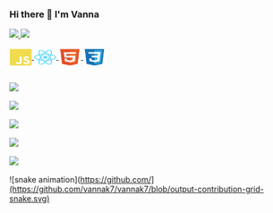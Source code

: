 ### Hi there 👋 I'm Vanna 

<div>
  <a href="https://github.com/vannak7">
    <img height="180em" src="https://github-readme-stats.vercel.app/api?username=vannak7&show_icons=true&theme=radical&include_all_commits=true&count_private=true"/>
    <img height="180em" src="https://github-readme-stats.vercel.app/api/top-langs/?username=vannak7&layout=compact&langs_count=16&theme=radical"/>
  </div>

<div style="display: inline_block"><br>
  <img align="center" alt="Rafa-Js" height="30" width="40" src="https://raw.githubusercontent.com/devicons/devicon/master/icons/javascript/javascript-plain.svg">

  <img align="center" alt="Rafa-React" height="30" width="40" src="https://raw.githubusercontent.com/devicons/devicon/master/icons/react/react-original.svg">
  
  <img align="center" alt="Rafa-HTML" height="30" width="40" src="https://raw.githubusercontent.com/devicons/devicon/master/icons/html5/html5-original.svg">
  
  <img align="center" alt="Rafa-CSS" height="30" width="40" src="https://raw.githubusercontent.com/devicons/devicon/master/icons/css3/css3-original.svg">
  
  
</div>
  
  ##
 
<div> 
  <a href="https://www.youtube.com/channel/UC_-uuuZbY0AAt9CViNzvc-Q" target="_blank"><img src="https://#" target="_blank"></a>
  
  <a href="https://instagram.com/rafaballerini" target="_blank"><img src="https://#" target="_blank"></a>
  
 <a href="https://discord.gg/wagxzStdcR" target="_blank"><img src="https://#" target="_blank"></a> 
  
  <a href = "mailto:vanessa.km7@gmail.com"><img src="https://img.shields.io/badge/-Gmail-%23333?style=for-the-badge&logo=gmail&logoColor=white" target="_blank"></a>
  
  <a href="https://www.linkedin.com/in/#" target="_blank"><img src="https://img.shields.io/badge/-LinkedIn-%230077B5?style=for-the-badge&logo=linkedin&logoColor=white" target="_blank"></a> 
  
</div>
  
  ![snake animation](https://github.com/](https://github.com/vannak7/vannak7/blob/output-contribution-grid-snake.svg)

